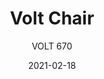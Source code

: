 ---
designer: "Claudio Dondoli - Marco Pocci"
description: "Volt%20collection%20is%20elegant%20and%20cosy.%20It%20features%20a%20thin%20section%20along%20with%20ergonomic%20shape%20and%20lovely%20proportions.%20Gas%20assisted%20injection%20moulding%20polypropylene%20chair%2C%20charged%20with%20glass%20fibers."
image_primary: "img/Volt_670_01_zoom.jpg"
image_secondary: "img/Volt_670_02_zoom.jpg"
manufacturer: "Pedrali"
href: "https://www.pedrali.it/en/products/catalog/Chair-VOLT-670/"
subtitle: "VOLT 670"
tags: 
  - "Pedrali"
  - "Chairs"
title: "Volt Chair"
category: "Chairs"
slug: "/manufacturers/pedrali/chairs/claudio-dondoli-marco-pocci-volt-chair"
date: "2021-02-18"
---
